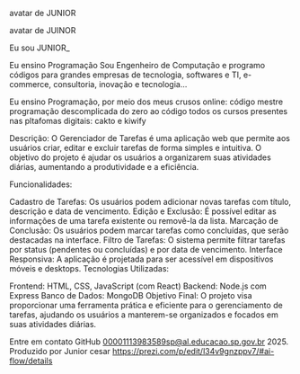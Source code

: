 <title>Meu portfólio</title>

avatar de JUNIOR

avatar de JUINOR

Eu sou JUNIOR_

Eu ensino Programação
Sou Engenheiro de Computação e programo códigos para grandes empresas de tecnologia, softwares e TI, e-commerce, consultoria, inovação e tecnologia...


Eu ensino Programação, por meio dos meus crusos online:
código mestre
programação descomplicada
do zero ao código
todos os cursos presentes nas pltafomas digitais: cakto e kiwify

Descrição: O Gerenciador de Tarefas é uma aplicação web que permite aos usuários criar, editar e excluir tarefas de forma simples e intuitiva. O objetivo do projeto é ajudar os usuários a organizarem suas atividades diárias, aumentando a produtividade e a eficiência.

Funcionalidades:

Cadastro de Tarefas: Os usuários podem adicionar novas tarefas com título, descrição e data de vencimento.
Edição e Exclusão: É possível editar as informações de uma tarefa existente ou removê-la da lista.
Marcação de Conclusão: Os usuários podem marcar tarefas como concluídas, que serão destacadas na interface.
Filtro de Tarefas: O sistema permite filtrar tarefas por status (pendentes ou concluídas) e por data de vencimento.
Interface Responsiva: A aplicação é projetada para ser acessível em dispositivos móveis e desktops.
Tecnologias Utilizadas:

Frontend: HTML, CSS, JavaScript (com React)
Backend: Node.js com Express
Banco de Dados: MongoDB
Objetivo Final: O projeto visa proporcionar uma ferramenta prática e eficiente para o gerenciamento de tarefas, ajudando os usuários a manterem-se organizados e focados em suas atividades diárias.

Entre em contato
GitHub
00001113983589sp@al.educacao.sp.gov.br 2025. Produzido por Junior cesar
https://prezi.com/p/edit/l34v9gnzppv7/#ai-flow/details
